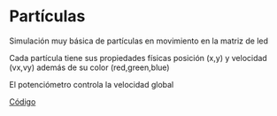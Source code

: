 # Partículas

Simulación muy básica de partículas en movimiento en la matriz de led

Cada partícula tiene sus propiedades físicas posición (x,y) y velocidad (vx,vy) además de su color (red,green,blue)

El potenciómetro controla la velocidad global

[Código](https://github.com/hack-miniblip/hack-miniblip.github.io/tree/master/ejemplos/balls)

